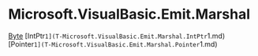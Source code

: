 ﻿
# Microsoft.VisualBasic.Emit.Marshal

[Byte](T-Microsoft.VisualBasic.Emit.Marshal.Byte.md)
[IntPtr`1](T-Microsoft.VisualBasic.Emit.Marshal.IntPtr`1.md)
[Pointer`1](T-Microsoft.VisualBasic.Emit.Marshal.Pointer`1.md)

